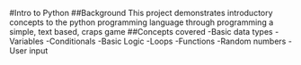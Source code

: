 #Intro to Python
##Background
This project demonstrates introductory concepts to the python programming language through programming a simple, text based, craps game
##Concepts covered
-Basic data types
-Variables
-Conditionals
-Basic Logic
-Loops
-Functions
-Random numbers
-User input
